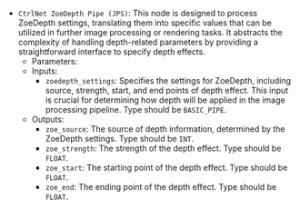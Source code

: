 - `CtrlNet ZoeDepth Pipe (JPS)`: This node is designed to process ZoeDepth settings, translating them into specific values that can be utilized in further image processing or rendering tasks. It abstracts the complexity of handling depth-related parameters by providing a straightforward interface to specify depth effects.
    - Parameters:
    - Inputs:
        - `zoedepth_settings`: Specifies the settings for ZoeDepth, including source, strength, start, and end points of depth effect. This input is crucial for determining how depth will be applied in the image processing pipeline. Type should be `BASIC_PIPE`.
    - Outputs:
        - `zoe_source`: The source of depth information, determined by the ZoeDepth settings. Type should be `INT`.
        - `zoe_strength`: The strength of the depth effect. Type should be `FLOAT`.
        - `zoe_start`: The starting point of the depth effect. Type should be `FLOAT`.
        - `zoe_end`: The ending point of the depth effect. Type should be `FLOAT`.
